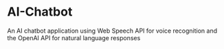 # AI-Chatbot
An AI chatbot application using Web Speech API for voice recognition and the OpenAI API for natural language responses
